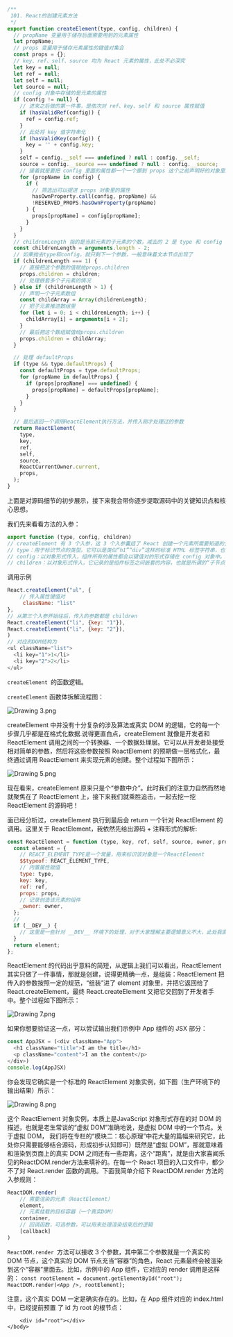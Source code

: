 ```js
/**
 101. React的创建元素方法
 */
export function createElement(type, config, children) {
  // propName 变量用于储存后面需要用到的元素属性
  let propName;
  // props 变量用于储存元素属性的键值对集合
  const props = {};
  // key、ref、self、source 均为 React 元素的属性，此处不必深究
  let key = null;
  let ref = null;
  let self = null;
  let source = null;
  // config 对象中存储的是元素的属性
  if (config != null) {
    // 进来之后做的第一件事，是依次对 ref、key、self 和 source 属性赋值
    if (hasValidRef(config)) {
      ref = config.ref;
    }
    // 此处将 key 值字符串化
    if (hasValidKey(config)) {
      key = '' + config.key;
    }
    self = config.__self === undefined ? null : config.__self;
    source = config.__source === undefined ? null : config.__source;
    // 接着就是要把 config 里面的属性都一个一个挪到 props 这个之前声明好的对象里面
    for (propName in config) {
      if (
        // 筛选出可以提进 props 对象里的属性
        hasOwnProperty.call(config, propName) &&
        !RESERVED_PROPS.hasOwnProperty(propName)
      ) {
        props[propName] = config[propName];
      }
    }
  }
  // childrenLength 指的是当前元素的子元素的个数，减去的 2 是 type 和 config 两个参数占用的长度
  const childrenLength = arguments.length - 2;
  // 如果抛去type和config，就只剩下一个参数，一般意味着文本节点出现了
  if (childrenLength === 1) {
    // 直接把这个参数的值赋给props.children
    props.children = children;
    // 处理嵌套多个子元素的情况
  } else if (childrenLength > 1) {
    // 声明一个子元素数组
    const childArray = Array(childrenLength);
    // 把子元素推进数组里
    for (let i = 0; i < childrenLength; i++) {
      childArray[i] = arguments[i + 2];
    }
    // 最后把这个数组赋值给props.children
    props.children = childArray;
  }

  // 处理 defaultProps
  if (type && type.defaultProps) {
    const defaultProps = type.defaultProps;
    for (propName in defaultProps) {
      if (props[propName] === undefined) {
        props[propName] = defaultProps[propName];
      }
    }
  }

  // 最后返回一个调用ReactElement执行方法，并传入刚才处理过的参数
  return ReactElement(
    type,
    key,
    ref,
    self,
    source,
    ReactCurrentOwner.current,
    props,
  );
}
```

上面是对源码细节的初步展示，接下来我会带你逐步提取源码中的关键知识点和核心思想。

我们先来看看方法的入参：

```js
export function (type, config, children)
// createElement 有 3 个入参，这 3 个入参囊括了 React 创建一个元素所需要知道的全部信息。
// type：用于标识节点的类型。它可以是类似“h1”“div”这样的标准 HTML 标签字符串，也可以是 React 组件类型或 React fragment 类型。
// config：以对象形式传入，组件所有的属性都会以键值对的形式存储在 config 对象中。
// children：以对象形式传入，它记录的是组件标签之间嵌套的内容，也就是所谓的“子节点”“子元素”。
```

调用示例

```js
React.createElement("ul", {
    // 传入属性键值对
     className: "list"
},
// 从第三个入参开始往后，传入的参数都是 children
React.createElement("li", {key: "1"}), 
React.createElement("li", {key: "2"}),
)
// 对应的DOM结构为
<ul className="list">
  <li key="1">1</li>
  <li key="2">2</li>
</ul>
```

`createElement `的函数逻辑。

`createElement` 函数体拆解流程图：

<img src="https://s0.lgstatic.com/i/image/M00/5C/69/Ciqc1F-BeuGAepNsAACqreYXrj0410.png" alt="Drawing 3.png" data-nodeid="1313">

createElement 中并没有十分复杂的涉及算法或真实 DOM 的逻辑，它的每一个步骤几乎都是在格式化数据.说得更直白点，createElement 就像是开发者和 ReactElement 调用之间的一个转换器、一个数据处理层。它可以从开发者处接受相对简单的参数，然后将这些参数按照 ReactElement 的预期做一层格式化，最终通过调用 ReactElement 来实现元素的创建。整个过程如下图所示：

<img src="https://s0.lgstatic.com/i/image/M00/5C/69/Ciqc1F-BevGANuu4AACN5mBDMlg569.png" alt="Drawing 5.png" data-nodeid="1338">

现在看来，createElement 原来只是个“参数中介”。此时我们的注意力自然而然地就聚焦在了 ReactElement 上，接下来我们就乘胜追击，一起去挖一挖 ReactElement 的源码吧！

面已经分析过，createElement 执行到最后会 return 一个针对 ReactElement 的调用。这里关于 ReactElement，我依然先给出源码 + 注释形式的解析:

```js
const ReactElement = function (type, key, ref, self, source, owner, props) {
  const element = {
    // REACT_ELEMENT_TYPE是一个常量，用来标识该对象是一个ReactElement
    $$typeof: REACT_ELEMENT_TYPE,
    // 内置属性赋值
    type: type,
    key: key,
    ref: ref,
    props: props,
    // 记录创造该元素的组件
    _owner: owner,
  };
  // 
  if (__DEV__) {
    // 这里是一些针对 __DEV__ 环境下的处理，对于大家理解主要逻辑意义不大，此处我直接省略掉，以免混淆视听
  }
  return element;
};
```

ReactElement 的代码出乎意料的简短，从逻辑上我们可以看出，ReactElement 其实只做了一件事情，那就是创建，说得更精确一点，是组装：ReactElement 把传入的参数按照一定的规范，“组装”进了 element 对象里，并把它返回给了 React.createElement，最终 React.createElement 又把它交回到了开发者手中。整个过程如下图所示：

<img src="https://s0.lgstatic.com/i/image/M00/5C/74/CgqCHl-Bex6AM5rhAACJMrix5bk913.png" alt="Drawing 7.png" data-nodeid="1355">

如果你想要验证这一点，可以尝试输出我们示例中 App 组件的 JSX 部分：

```js
const AppJSX = (<div className="App">
  <h1 className="title">I am the title</h1>
  <p className="content">I am the content</p>
</div>)
console.log(AppJSX)
```

你会发现它确实是一个标准的 ReactElement 对象实例，如下图（生产环境下的输出结果）所示：

<img src="https://s0.lgstatic.com/i/image/M00/5C/69/Ciqc1F-BezKAW4rXAAIUYQW6Lk0911.png" alt="Drawing 8.png" data-nodeid="1360">

这个 ReactElement 对象实例，本质上是JavaScript 对象形式存在的对 DOM 的描述，也就是老生常谈的“虚拟 DOM”准确地说，是虚拟 DOM 中的一个节点。关于虚拟 DOM， 我们将在专栏的“模块二：核心原理”中花大量的篇幅来研究它，此处你只需要能够结合源码，形成初步认知即可）既然是“虚拟 DOM”，那就意味着和渲染到页面上的真实 DOM 之间还有一些距离，这个“距离”，就是由大家喜闻乐见的ReactDOM.render方法来填补的。在每一个 React 项目的入口文件中，都少不了对 React.render 函数的调用。下面我简单介绍下 ReactDOM.render 方法的入参规则：

```js
ReactDOM.render(
    // 需要渲染的元素（ReactElement）
    element, 
    // 元素挂载的目标容器（一个真实DOM）
    container,
    // 回调函数，可选参数，可以用来处理渲染结束后的逻辑
    [callback]
)
```

`ReactDOM.render `方法可以接收 3 个参数，其中第二个参数就是一个真实的 DOM 节点，这个真实的 DOM 节点充当“容器”的角色，React 元素最终会被渲染到这个“容器”里面去。比如，示例中的 App 组件，它对应的 render 调用是这样的：
`const rootElement = document.getElementById("root");
ReactDOM.render(<App />, rootElement);`

注意，这个真实 DOM 一定是确实存在的。比如，在 App 组件对应的 index.html 中，已经提前预置 了 id 为 root 的根节点：

```js<body>
    <div id="root"></div>
</body>
```

